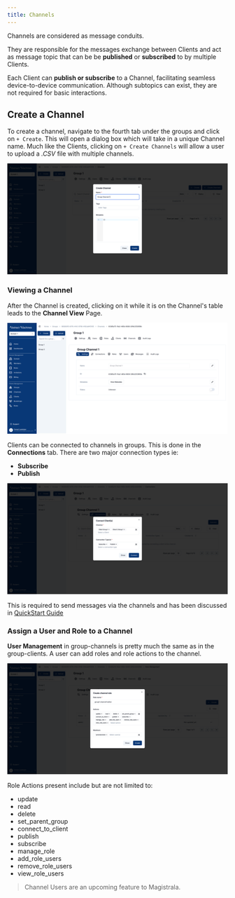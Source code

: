 ```yaml
---
title: Channels
---
```


Channels are considered as message conduits.

They are responsible for the messages exchange between Clients and act as message topic that can be be **published** or **subscribed** to by multiple Clients.

Each Client can **publish or subscribe** to a Channel, facilitating seamless device-to-device communication. Although subtopics can exist, they are not required for basic interactions.

## **Create a Channel**

To create a channel, navigate to the fourth tab under the groups and click on `+ Create`. This will open a dialog box which will take in a unique Channel name. Much like the Clients, clicking on `+ Create Channels` will allow a user to upload a _.CSV_ file with multiple channels.

![Create Group Channel](../docs/img/users-guide/group-channel-create.png)

### Viewing a Channel

After the Channel is created, clicking on it while it is on the Channel's table leads to the **Channel View** Page.

![View Group Channel](../docs/img/users-guide/group-channel-view.png)

Clients can be connected to channels in groups. This is done in the **Connections** tab. There are two major connection types ie:

- **Subscribe**
- **Publish**

![Connect Group Channel Clients](../docs/img/users-guide/group-channel-connections.png)

This is required to send messages via the channels and has been discussed in [QuickStart Guide][users-quick-start]

### Assign a User and Role to a Channel

**User Management** in group-channels is pretty much the same as in the group-clients. A user can add roles and role actions to the channel.

![Group Channel Roles Create](../docs/img/users-guide/group-channel-roles-create.png)

Role Actions present include but are not limited to:

- update
- read
- delete
- set_parent_group
- connect_to_client
- publish
- subscribe
- manage_role
- add_role_users
- remove_role_users
- view_role_users

> Channel Users are an upcoming feature to Magistrala.

[users-quick-start]: users-quick-start.md
